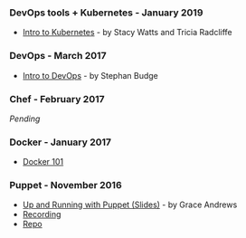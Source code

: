 
### DevOps tools + Kubernetes - January 2019
- [Intro to Kubernetes](https://github.com/wwcodeportland/study-nights/blob/master/devops-study-nights/January_2019_wwcode_pdx_devops_study_night.pdf) - by Stacy Watts and Tricia Radcliffe

### DevOps - March 2017
- [Intro to DevOps](https://github.com/wwcodeportland/study-nights/blob/master/devops-study-nights/stephanx-intro-to-devops/introtodevops.txt) - by Stephan Budge

### Chef - February 2017
*Pending*

### Docker - January 2017
- [Docker 101](https://github.com/wwcodeportland/study-nights/tree/master/devops-study-nights/docker101)

### Puppet - November 2016
- [Up and Running with Puppet (Slides)](http://www.slideshare.net/PuppetLabs/puppetconf-2016-up-and-running-with-puppet-enterprise-in-45-minutes-or-less-grace-andrews-puppet) - by Grace Andrews
- [Recording](https://www.youtube.com/watch?v=nEET13c6dqo)
- [Repo](https://github.com/Grace-Andrews/upandrun)

